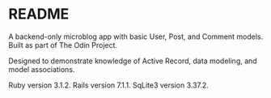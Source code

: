 # README

A backend-only microblog app with basic User, Post, and Comment models. Built as part of The Odin Project.

Designed to demonstrate knowledge of Active Record, data modeling, and model associations.

Ruby version 3.1.2. Rails version 7.1.1. SqLite3 version 3.37.2.
